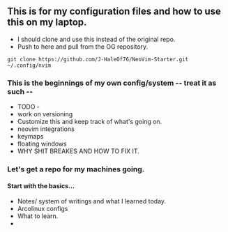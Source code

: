 ## This is for my configuration files and how to use this on my laptop.
* I should clone and use this instead of the original repo.
* Push to here and pull from the OG repository.

```
git clone https://github.com/J-HaleOf76/NeoVim-Starter.git ~/.config/nvim
```

### This is the beginnings of my own config/system -- treat it as such --
- TODO -
- work on versioning
- Customize this and keep track of what's going on.
- neovim integrations
- keymaps
- floating windows
- WHY SHIT BREAKES AND HOW TO FIX IT.

### Let's get a repo for my machines going.
#### Start with the basics...
* Notes/ system of writings and what I learned today.
* Arcolinux configs
* What to learn.
*

